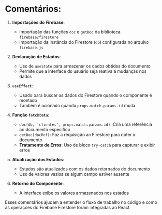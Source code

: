 # Comentários:

1. **Importações do Firebase**:
   - Importação das funções `doc` e `getDoc` da biblioteca `firebase/firestore`
   - Importação da instância do Firestore (`db`) configurada no arquivo `firebase.js`

2. **Declaração de Estados**:
   - Uso de `useState` para armazenar os dados obtidos do documento
   - Permite que a interface do usuário seja reativa a mudanças nos dados

3. **`useEffect`**:
   - Usado para buscar os dados do Firestore quando o componente é montado
   - Também é acionado quando `props.match.params.id` muda

4. **Função `fetchData`**:
   - `doc(db, 'clientes', props.match.params.id)`: Cria uma referência ao documento específico
   - `getDoc(docRef)`: Faz a requisição ao Firestore para obter o documento
   - **Tratamento de Erros**: Uso de bloco `try-catch` para capturar e exibir erros

5. **Atualização dos Estados**:
   - Estados são atualizados com os dados retornados do documento
   - Uso de valores vazios se algum campo estiver ausente

6. **Retorno do Componente**:
   - A interface exibe os valores armazenados nos estados

Esses comentários ajudam a entender o fluxo de trabalho no código e como as operações do Firebase Firestore foram integradas ao React.